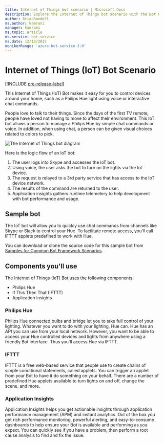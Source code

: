 ```yaml
---
title: Internet of Things bot scenario | Microsoft Docs
description: Explore the Internet of Things bot scenario with the Bot Framework.
author: BrianRandell
ms.author: kamrani
manager: kamrani
ms.topic: article
ms.service: bot-service
ms.date: 12/13/2017
monikerRange: 'azure-bot-service-3.0'
---
```

# Internet of Things (IoT) Bot Scenario

[!INCLUDE [pre-release-label](includes/pre-release-label-v3.md)]

This Internet of Things (IoT) Bot makes it easy for you to control devices around your home, such as a Philips Hue light using voice or interactive chat commands.

People love to talk to their things. Since the days of the first TV remote, people have loved not having to move to affect their environment. This IoT bot allows a person to manage a Philips Hue by simple chat commands or voice. In addition, when using chat, a person can be given visual choices related to colors to pick.

![The Internet of Things bot diagram](~/media/scenarios/bot-service-scenario-iot-bot.png)

Here is the logic flow of an IoT bot:

1. The user logs into Skype and accesses the IoT bot.
2. Using voice, the user asks the bot to turn on the lights via the IoT device.
3. The request is relayed to a 3rd party service that has access to the IoT device network.
4. The results of the command are returned to the user.
5. Application insights gathers runtime telemetery to help development with bot performance and usage.

## Sample bot
The IoT bot will allow you to quickly use chat commands from channels like Skype or Slack to control your Hue. To facilitate remote access, you'll call IFTTT applets predefined to work with Hue.

You can download or clone the source code for this sample bot from [Samples for Common Bot Framework Scenarios](https://aka.ms/abs-scenarios).

## Components you'll use
The Internet of Things (IoT) Bot uses the following components:
-   Philips Hue
-   If This Then That (IFTTT)
-   Application Insights

### Philips Hue
Philips Hue connected bulbs and bridge let you to take full control of your lighting. Whatever you want to do with your lighting, Hue can. Hue has an API you can use from your local network. However, you want to be able to access your Hue controlled devices and lights from anywhere using a friendly Bot interface. Thus you'll access Hue via IFTTT.

### IFTTT
IFTTT is a free web-based service that people use to create chains of simple conditional statements, called applets. You can trigger an applet from your Bot to have it do something on your behalf. There are a number of predefined Hue applets available to turn lights on and off, change the scene, and more.

### Application Insights
Application Insights helps you get actionable insights through application performance management (APM) and instant analytics. Out of the box you get rich performance monitoring, powerful alerting, and easy-to-consume dashboards to help ensure your Bot is available and performing as you expect. You can quickly see if you have a problem, then perform a root cause analysis to find and fix the issue.
